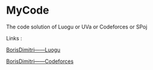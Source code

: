 # MyCode

The code solution of Luogu or UVa or Codeforces or SPoj

Links :

[BorisDimitri——Luogu](https://www.luogu.com.cn/user/298208)

[BorisDimitri——Codeforces](https://codeforces.com/profile/BorisDimitri)
